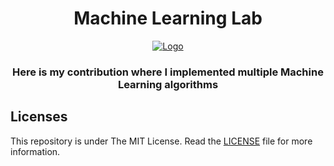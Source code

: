 <div align="center">
  <h1>Machine Learning Lab</h1>
  <a href="https://github.com/RiteshPuvvada/Mobile-Application-Development-Lab"><img src="https://user-images.githubusercontent.com/73629361/142381195-a862d7a8-6919-49a3-82ef-9e770e6943b0.jpeg" alt="Logo" border="0"></a>
  
  <h3>Here is my contribution where I implemented multiple Machine Learning algorithms</h3>
</div>


## Licenses

This repository is under The MIT License. Read the [LICENSE](https://github.com/RiteshPuvvada/Machine-Learning-Lab/blob/main/LICENSE) file for more information.

